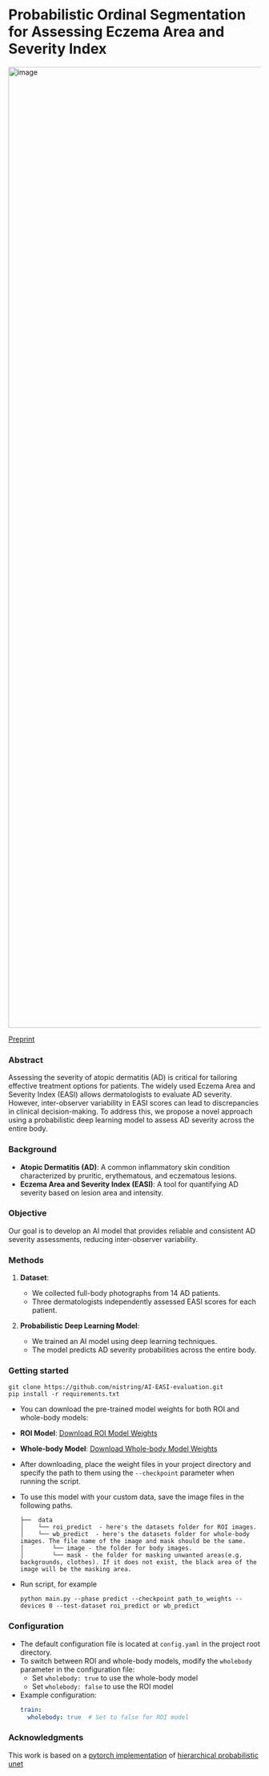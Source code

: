 # Probabilistic Ordinal Segmentation for Assessing Eczema Area and Severity Index

<img width="1890" height="1915" alt="image" src="https://github.com/user-attachments/assets/48dc7434-cebb-4cd4-a85d-8873934500a8" />

[Preprint](https://papers.ssrn.com/sol3/papers.cfm?abstract_id=5205389)

### Abstract

Assessing the severity of atopic dermatitis (AD) is critical for tailoring effective treatment options for patients. The widely used Eczema Area and Severity Index (EASI) allows dermatologists to evaluate AD severity. However, inter-observer variability in EASI scores can lead to discrepancies in clinical decision-making. To address this, we propose a novel approach using a probabilistic deep learning model to assess AD severity across the entire body.

### Background

- **Atopic Dermatitis (AD)**: A common inflammatory skin condition characterized by pruritic, erythematous, and eczematous lesions.
- **Eczema Area and Severity Index (EASI)**: A tool for quantifying AD severity based on lesion area and intensity.

### Objective

Our goal is to develop an AI model that provides reliable and consistent AD severity assessments, reducing inter-observer variability.

### Methods

1. **Dataset**:
   - We collected full-body photographs from 14 AD patients.
   - Three dermatologists independently assessed EASI scores for each patient.

2. **Probabilistic Deep Learning Model**:
   - We trained an AI model using deep learning techniques.
   - The model predicts AD severity probabilities across the entire body.


### Getting started
  ```
  git clone https://github.com/nistring/AI-EASI-evaluation.git
  pip install -r requirements.txt
  ```
- You can download the pre-trained model weights for both ROI and whole-body models:

- **ROI Model**: [Download ROI Model Weights](https://drive.google.com/file/d/1Nir6_lJnZyHMf2BJ1yPgAdKCL3enXIzx/view?usp=drive_link)
- **Whole-body Model**: [Download Whole-body Model Weights](https://drive.google.com/file/d/1NixHaf3K1GaJji9L6sqLsq9gQHFKY2BH/view?usp=drive_link)

- After downloading, place the weight files in your project directory and specify the path to them using the `--checkpoint` parameter when running the script.

- To use this model with your custom data, save the image files in the following paths.
  ```
  ├──  data  
  │    └── roi_predict  - here's the datasets folder for ROI images.
  │    └── wb_predict  - here's the datasets folder for whole-body images. The file name of the image and mask should be the same.
  │        └── image - the folder for body images.
  │        └── mask - the folder for masking unwanted areas(e.g. backgrounds, clothes). If it does not exist, the black area of the image will be the masking area.
  ```
- Run script, for example
  ```
  python main.py --phase predict --checkpoint path_to_weights --devices 0 --test-dataset roi_predict or wb_predict
  ```
### Configuration

- The default configuration file is located at `config.yaml` in the project root directory.
- To switch between ROI and whole-body models, modify the `wholebody` parameter in the configuration file:
  - Set `wholebody: true` to use the whole-body model
  - Set `wholebody: false` to use the ROI model
- Example configuration:
  ```yaml
  train:
    wholebody: true  # Set to false for ROI model
  ```

### Acknowledgments
This work is based on a [pytorch implementation](https://github.com/Zerkoar/hierarchical_probabilistic_unet_pytorch) of [hierarchical probabilistic unet](https://arxiv.org/abs/1905.13077v1)
